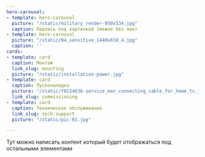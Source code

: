 ```yaml
---
hero-carousel:
- template: hero-carousel
  picture: "/static/military_render-950x534.jpg"
  caption: Подпись под картинкой (можно без нее)
- template: hero-carousel
  picture: "/static/04_sensitive_1440x810_4.jpg"
  caption: ''
cards:
- template: card
  caption: Монтаж
  link_slug: mounting
  picture: "/static/installation-power.jpg"
- template: card
  caption: Пусконаладка
  picture: "/static/f0124636-service_man_connecting_cable_for_home_tv.jpg"
  link_slug: commissioning
- template: card
  caption: Техническое обслуживание
  link_slug: tech-support
  picture: "/static/pic-01.jpg"

---
```

Тут можно написать контент который будет отображаться под остальными элементами